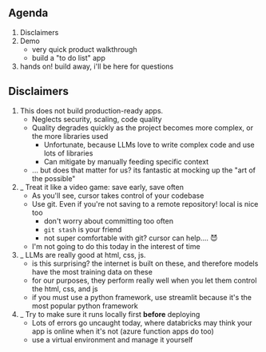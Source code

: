 ## Agenda

1. Disclaimers
2. Demo
    - very quick product walkthrough
    - build a "to do list" app
3. hands on! build away, i'll be here for questions

## Disclaimers

1.  This does not build production-ready apps.
    -   Neglects security, scaling, code quality
    -   Quality degrades quickly as the project becomes more complex, or the more libraries used
        -   Unfortunate, because LLMs love to write complex code and use lots of libraries
        -   Can mitigate by manually feeding specific context
    -   ... but does that matter for us? its fantastic at mocking up the "art of the possible"
2.  \_
    Treat it like a video game: save early, save often
    -   As you'll see, cursor takes control of your codebase
    -   Use git. Even if you're not saving to a remote repository! local is nice too
        -   don't worry about committing too often
        -   `git stash` is your friend
        -   not super comfortable with git? cursor can help.... 😈
    -   I'm not going to do this today in the interest of time
3.  \_
    LLMs are really good at html, css, js.
    -   is this surprising? the internet is built on these, and therefore models have the most training data on these
    -   for our purposes, they perform really well when you let them control the html, css, and js
    -   if you must use a python framework, use streamlit because it's the most popular python framework
4.  \_
    Try to make sure it runs locally first **before** deploying
    -   Lots of errors go uncaught today, where databricks may think your app is online when it's not (azure function apps do too)
    -   use a virtual environment and manage it yourself
